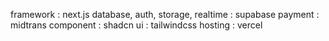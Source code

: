 framework : next.js
database, auth, storage, realtime : supabase
payment : midtrans
component : shadcn
ui : tailwindcss
hosting : vercel

